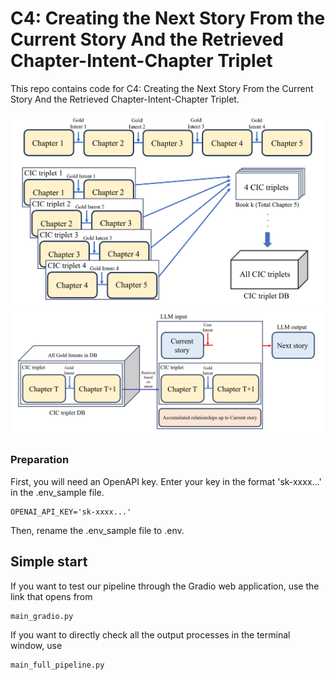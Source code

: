 # C4: Creating the Next Story From the Current Story And the Retrieved Chapter-Intent-Chapter Triplet

This repo contains code for C4: Creating the Next Story From the Current Story And the Retrieved Chapter-Intent-Chapter Triplet.

![이미지 파일 보기](./README_data/db.png)
![이미지 파일 보기](./README_data/main_module.png)

### Preparation

First, you will need an OpenAPI key. Enter your key in the format 'sk-xxxx...' in the .env_sample file.
```
OPENAI_API_KEY='sk-xxxx...'
```
Then, rename the .env_sample file to .env.

## Simple start

If you want to test our pipeline through the Gradio web application, use the link that opens from
```
main_gradio.py
```
If you want to directly check all the output processes in the terminal window, use
```
main_full_pipeline.py
```